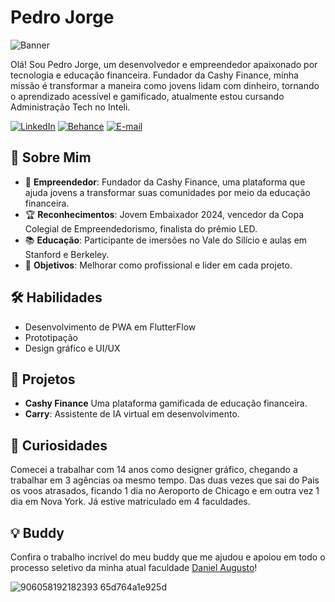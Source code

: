 
# Pedro Jorge
![Banner](https://github.com/user-attachments/assets/32f51adb-4ee2-4627-a6c3-5ec6ddddf604)

Olá! Sou Pedro Jorge, um desenvolvedor e empreendedor apaixonado por tecnologia e educação financeira. Fundador da Cashy Finance, minha missão é transformar a maneira como jovens lidam com dinheiro, tornando o aprendizado acessível e gamificado, atualmente estou cursando Administração Tech no Inteli.

[![LinkedIn](https://img.shields.io/badge/-LinkedIn-blue?style=for-the-badge&logo=linkedin&logoColor=white)](https://www.linkedin.com/in/pedro-jorge-alves/)
[![Behance](https://img.shields.io/badge/-Behance-1769ff?style=for-the-badge&logo=behance&logoColor=white)](https://behance.net/PedroJAlves)
[![E-mail](https://img.shields.io/badge/-Email-D14836?style=for-the-badge&logo=gmail&logoColor=white)](mailto:contato.pedrojorge@gmail.com)

## 🌟 Sobre Mim

- 🚀 **Empreendedor**: Fundador da Cashy Finance, uma plataforma que ajuda jovens a transformar suas comunidades por meio da educação financeira.
- 🏆 **Reconhecimentos**: Jovem Embaixador 2024, vencedor da Copa Colegial de Empreendedorismo, finalista do prêmio LED.
- 📚 **Educação**: Participante de imersões no Vale do Silício e aulas em Stanford e Berkeley.
- 🎯 **Objetivos**: Melhorar como profissional e lider em cada projeto.

## 🛠️ Habilidades

- Desenvolvimento de PWA em FlutterFlow
- Prototipação
- Design gráfico e UI/UX

## 🚀 Projetos

- **Cashy Finance** Uma plataforma gamificada de educação financeira.
- **Carry**: Assistente de IA virtual em desenvolvimento.

## 🔎 Curiosidades

Comecei a trabalhar com 14 anos como designer gráfico, chegando a trabalhar em 3 agências oa mesmo tempo. Das duas vezes que sai do Pais os voos atrasados, ficando 1 dia no Aeroporto de Chicago e em outra vez 1 dia em Nova York. Já estive matriculado em 4 faculdades.

## 💡 Buddy
Confira o trabalho incrível do meu buddy que me ajudou e apoiou em todo o processo seletivo da minha atual faculdade [Daniel Augusto](https://github.com/odanielaugusto)!

![906058192182393 65d764a1e925d](https://github.com/user-attachments/assets/d04cdde3-0da0-49fa-b2d8-2ee179c4cff3)



